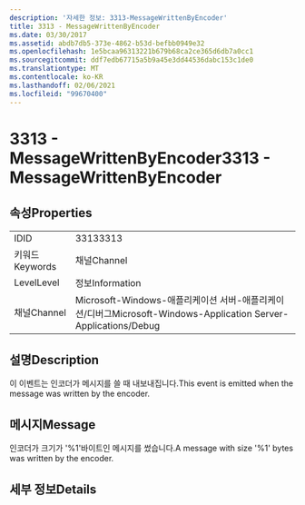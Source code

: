 ```yaml
---
description: '자세한 정보: 3313-MessageWrittenByEncoder'
title: 3313 - MessageWrittenByEncoder
ms.date: 03/30/2017
ms.assetid: abdb7db5-373e-4862-b53d-befbb0949e32
ms.openlocfilehash: 1e5bcaa96313221b679b68ca2ce365d6db7a0cc1
ms.sourcegitcommit: ddf7edb67715a5b9a45e3dd44536dabc153c1de0
ms.translationtype: MT
ms.contentlocale: ko-KR
ms.lasthandoff: 02/06/2021
ms.locfileid: "99670400"
---
```

# <a name="3313---messagewrittenbyencoder"></a><span data-ttu-id="3a3df-103">3313 - MessageWrittenByEncoder</span><span class="sxs-lookup"><span data-stu-id="3a3df-103">3313 - MessageWrittenByEncoder</span></span>

## <a name="properties"></a><span data-ttu-id="3a3df-104">속성</span><span class="sxs-lookup"><span data-stu-id="3a3df-104">Properties</span></span>  
  
|||  
|-|-|  
|<span data-ttu-id="3a3df-105">ID</span><span class="sxs-lookup"><span data-stu-id="3a3df-105">ID</span></span>|<span data-ttu-id="3a3df-106">3313</span><span class="sxs-lookup"><span data-stu-id="3a3df-106">3313</span></span>|  
|<span data-ttu-id="3a3df-107">키워드</span><span class="sxs-lookup"><span data-stu-id="3a3df-107">Keywords</span></span>|<span data-ttu-id="3a3df-108">채널</span><span class="sxs-lookup"><span data-stu-id="3a3df-108">Channel</span></span>|  
|<span data-ttu-id="3a3df-109">Level</span><span class="sxs-lookup"><span data-stu-id="3a3df-109">Level</span></span>|<span data-ttu-id="3a3df-110">정보</span><span class="sxs-lookup"><span data-stu-id="3a3df-110">Information</span></span>|  
|<span data-ttu-id="3a3df-111">채널</span><span class="sxs-lookup"><span data-stu-id="3a3df-111">Channel</span></span>|<span data-ttu-id="3a3df-112">Microsoft-Windows-애플리케이션 서버-애플리케이션/디버그</span><span class="sxs-lookup"><span data-stu-id="3a3df-112">Microsoft-Windows-Application Server-Applications/Debug</span></span>|  
  
## <a name="description"></a><span data-ttu-id="3a3df-113">설명</span><span class="sxs-lookup"><span data-stu-id="3a3df-113">Description</span></span>  

 <span data-ttu-id="3a3df-114">이 이벤트는 인코더가 메시지를 쓸 때 내보내집니다.</span><span class="sxs-lookup"><span data-stu-id="3a3df-114">This event is emitted when the message was written by the encoder.</span></span>  
  
## <a name="message"></a><span data-ttu-id="3a3df-115">메시지</span><span class="sxs-lookup"><span data-stu-id="3a3df-115">Message</span></span>  

 <span data-ttu-id="3a3df-116">인코더가 크기가 '%1'바이트인 메시지를 썼습니다.</span><span class="sxs-lookup"><span data-stu-id="3a3df-116">A message with size '%1' bytes was written by the encoder.</span></span>  
  
## <a name="details"></a><span data-ttu-id="3a3df-117">세부 정보</span><span class="sxs-lookup"><span data-stu-id="3a3df-117">Details</span></span>
